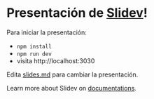 # Presentación de [Slidev](https://github.com/slidevjs/slidev)!

Para iniciar la presentación:

- `npm install`
- `npm run dev`
- visita http://localhost:3030

Edita [slides.md](./slides.md) para cambiar la presentación.

Learn more about Slidev on [documentations](https://sli.dev/).
